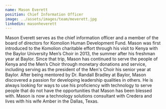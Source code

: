 ```yaml
---
name: Mason Everett
position: Chief Information Officer
image: ../assets/images/team/meverett.jpg
linkedin: masonheverett
---
```

Mason Everett serves as the chief information officer and a member of
the board of directors for Komolion Human Development Fund. Mason was
first introduced to the Komolion charitable effort through his visit to
Kenya with the Baylor University Men’s Choir in 2013, the summer after
his freshman year at Baylor. Since that trip, Mason has continued to
serve the people of Kenya and the Men’s Choir through monetary donations
and service, including serving as the president of the Men's Choir his
senior year at Baylor. After being mentored by Dr. Randall Bradley at
Baylor, Mason discovered a passion for developing leadership qualities
in others. He is always looking for ways to use his proficiency with
technology to serve people that do not have the opportunities that
Mason has been blessed with. Mason is now a technology solutions
consultant with Credera and lives with his wife Amber in the Dallas,
Texas.
